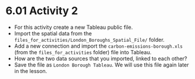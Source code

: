 # 6.01 Activity 2

- For this activity create a new Tableau public file.
- Import the spatial data from the `files_for_activities/London_Boroughs_Spatial_File/` folder.
- Add a new connection and import the `carbon-emissions-borough.xls` (from the `files_for_activities` folder) file into Tableau.
- How are the two data sources that you imported, linked to each other?
- Save the file as `London Borough Tableau`. We will use this file again later in the lesson.
